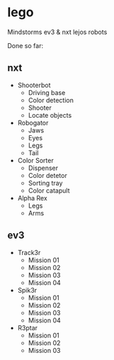 # lego
Mindstorms ev3 &amp; nxt lejos robots

Done so far:

## nxt

- Shooterbot
    - Driving base
    - Color detection
    - Shooter
    - Locate objects
- Robogator
    - Jaws
    - Eyes
    - Legs
    - Tail
- Color Sorter
    - Dispenser
    - Color detetor
    - Sorting tray
    - Color catapult
- Alpha Rex
    - Legs
    - Arms

## ev3

- Track3r
    - Mission 01
    - Mission 02
    - Mission 03
    - Mission 04
- Spik3r
    - Mission 01
    - Mission 02
    - Mission 03
    - Mission 04
- R3ptar
    - Mission 01
    - Mission 02
    - Mission 03
